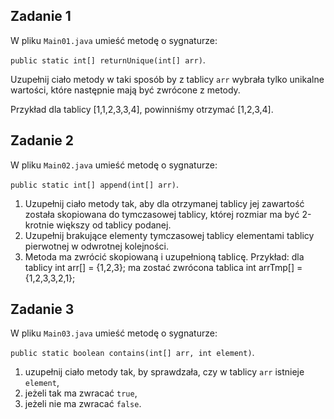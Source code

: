 ## Zadanie 1

W pliku `Main01.java` umieść metodę o sygnaturze:

 `public static int[] returnUnique(int[] arr)`.

Uzupełnij ciało metody w taki sposób by z tablicy `arr` wybrała tylko unikalne wartości,
 które następnie mają być zwrócone z metody.

Przykład dla tablicy [1,1,2,3,3,4], powinniśmy otrzymać [1,2,3,4].

## Zadanie 2

W pliku `Main02.java` umieść metodę o sygnaturze:

 `public static int[] append(int[] arr)`. 

1. Uzupełnij ciało metody tak, aby dla otrzymanej tablicy jej zawartość została skopiowana do tymczasowej tablicy,
   której rozmiar ma być 2-krotnie większy od tablicy podanej.
2. Uzupełnij brakujące elementy tymczasowej tablicy elementami tablicy pierwotnej w odwrotnej kolejności.
3. Metoda ma zwrócić skopiowaną i uzupełnioną tablicę.
   Przykład: dla tablicy int arr[] = {1,2,3}; ma zostać zwrócona tablica int arrTmp[] = {1,2,3,3,2,1};

## Zadanie 3

W pliku `Main03.java` umieść metodę o sygnaturze:

 `public static boolean contains(int[] arr, int element)`.

1. uzupełnij ciało metody tak, by sprawdzała, czy w tablicy  `arr` istnieje `element`,
2. jeżeli tak ma zwracać `true`,
3. jeżeli nie ma zwracać `false`. 
